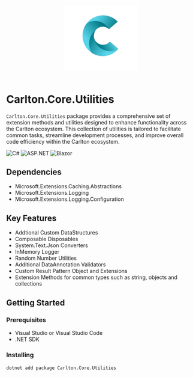 <div align="center">
    <img src="../../Components/Carlton.Core.Components/wwwroot/images/CarltonLogo.png" alt="Carlton Logo" width="200" />
</div>
</br>

# Carlton.Core.Utilities

`Carlton.Core.Utilities` package provides a comprehensive set of extension methods and utilities designed to enhance functionality across the Carlton ecosystem. This collection of utilities is tailored to facilitate common tasks, streamline development processes, and improve overall code efficiency within the Carlton ecosystem.

![C#](https://img.shields.io/badge/language-C%23-blue)
![ASP.NET](https://img.shields.io/badge/ASP.NET-blue)
![Blazor](https://img.shields.io/badge/Blazor-blue)

## Dependencies

* Microsoft.Extensions.Caching.Abstractions
* Microsoft.Extensions.Logging
* Microsoft.Extensions.Logging.Configuration

## Key Features

* Addtional Custom DataStructures
* Composable Disposables
* System.Text.Json Converters
* InMemory Logger
* Random Number Utilities
* Additional DataAnnotation Validators
* Custom Result Pattern Object and Extensions
* Extension Methods for common types such as string, objects and collections

## Getting Started

### Prerequisites

* Visual Studio or Visual Studio Code
* .NET SDK

### Installing

```bash
dotnet add package Carlton.Core.Utilities
```


